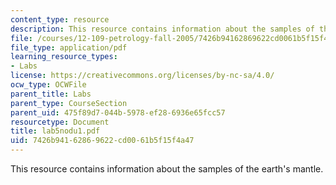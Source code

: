 ```yaml
---
content_type: resource
description: This resource contains information about the samples of the earth's mantle.
file: /courses/12-109-petrology-fall-2005/7426b94162869622cd0061b5f15f4a47_lab5nodu1.pdf
file_type: application/pdf
learning_resource_types:
- Labs
license: https://creativecommons.org/licenses/by-nc-sa/4.0/
ocw_type: OCWFile
parent_title: Labs
parent_type: CourseSection
parent_uid: 475f89d7-044b-5978-ef28-6936e65fcc57
resourcetype: Document
title: lab5nodu1.pdf
uid: 7426b941-6286-9622-cd00-61b5f15f4a47
---
```

This resource contains information about the samples of the earth's mantle.